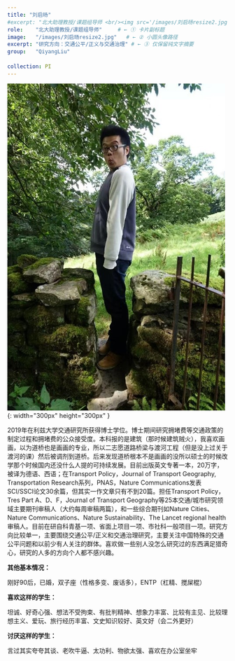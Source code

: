 ```yaml
---
title: "刘启旸"
#excerpt: "北大助理教授/课题组导师 <br/><img src='/images/刘启旸resize2.jpg'>"
role:    "北大助理教授/课题组导师"     # ← ① 卡片副标题
image:   "/images/刘启旸resize2.jpg"   # ← ② 小圆头像路径
excerpt: "研究方向：交通公平/正义与交通治理" # ← ③ 仅保留纯文字摘要
group:   "QiyangLiu"

collection: PI
---
```


![Qiyang Liu](/images/刘启旸.jpg){: width="300px" height="300px" }

2019年在利兹大学交通研究所获得博士学位。博士期间研究拥堵费等交通政策的制定过程和拥堵费的公众接受度。本科报的是建筑（那时候建筑贼火），我喜欢画画，以为道桥也是画画的专业，所以二志愿道路桥梁与渡河工程（但是没上过关于渡河的课）然后被调剂到道桥。后来发现道桥根本不是画画的没所以硕士的时候改学那个时候国内还没什么人提的可持续发展。目前出版英文专著一本，20万字，被译为德语、西语；在Transport Policy，Journal of Transport Geography, Transportation Research系列，PNAS，Nature Communications发表SCI/SSCI论文30余篇，但其实一作文章只有不到20篇。担任Transport Policy，Tres Part A、D、F，Journal of Transport Geography等25本交通/城市研究领域主要期刊审稿人（大约每周审稿两篇），和一些综合期刊如Nature Cities、Nature Communications、Nature Sustainability、The Lancet regional health审稿人。目前在研自科青基一项、省面上项目一项、市社科一般项目一项。研究方向比较单一，主要围绕交通公平/正义和交通治理研究，主要关注中国特殊的交通公平问题和以前少有人关注的群体。喜欢做一些别人没怎么研究过的东西满足猎奇心，研究的人多的方向个人都不感兴趣。

**其他基本情况：** 

刚好90后，已婚，双子座（性格多变、废话多），ENTP（杠精、搅屎棍）

**喜欢这样的学生：** 

坦诚、好奇心强、想法不受拘束、有批判精神、想象力丰富、比较有主见、比较理想主义、爱玩、旅行经历丰富、文史知识较好、英文好（会二外更好）

**讨厌这样的学生：** 

言过其实夸夸其谈、老吹牛逼、太功利、物欲太强、喜欢在办公室坐牢



